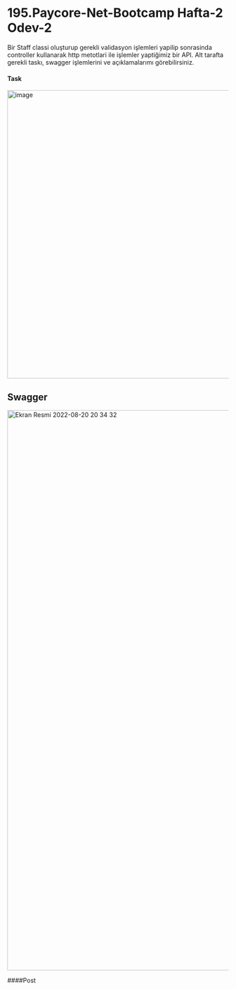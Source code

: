 # 195.Paycore-Net-Bootcamp Hafta-2 Odev-2

Bir Staff classi oluşturup gerekli validasyon işlemleri yapilip sonrasinda controller kullanarak http metotlari ile işlemler yaptiğimiz bir API.
Alt tarafta gerekli taskı, swagger işlemlerini ve açıklamalarımı görebilirsiniz.

#### Task 
<img width="656" alt="image" src="https://user-images.githubusercontent.com/36279321/185759381-7d2f3442-2a7b-4387-ae68-6082bb837801.png">

## Swagger

<img width="1275" alt="Ekran Resmi 2022-08-20 20 34 32" src="https://user-images.githubusercontent.com/36279321/185759566-01ee8698-2c20-414d-9fe3-d096a74a7224.png">

####Post


